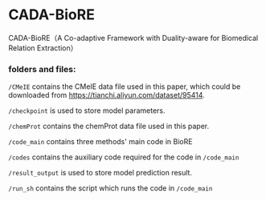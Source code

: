 # CADA-BioRE
CADA-BioRE（A Co-adaptive Framework with Duality-aware for Biomedical Relation Extraction）
### folders and files:
`/CMeIE` contains the CMeIE data file used in this paper, which could be downloaded from https://tianchi.aliyun.com/dataset/95414.

`/checkpoint` is used to store model parameters.

`/chemProt` contains the chemProt data file used in this paper.

`/code_main` contains three methods' main code in BioRE

`/codes` contains the auxiliary code required for the code in `/code_main`

`/result_output` is used to store model prediction result.

`/run_sh` contains the script which runs the code in `/code_main`
